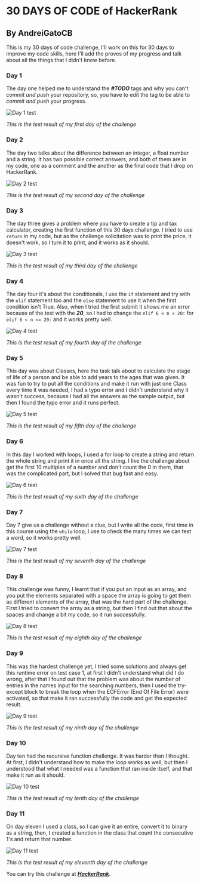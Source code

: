 # 30 DAYS OF CODE of HackerRank
## By AndreiGatoCB

This is my 30 days of code challenge, I'll work on this for 30 days to improve my code skills, here I'll add the proves 
of my progress and talk about all the things that I didn't know before.

### Day 1
The day one helped me to understand the _**#TODO**_ tags and why you can't _commit and push_ your repository, so, you
have to edit the tag to be able to _commit and push_ your progress.

![Day 1 test](imgs/test_day_1.PNG)

_This is the test result of my first day of the challenge_

### Day 2
The day two talks about the difference between an integer, a float number and a string. It has two possible correct
answers, and both of them are in my code, one as a comment and the another as the final code that I drop on HackerRank.

![Day 2 test](imgs/test_day_2.PNG)

_This is the test result of my second day of the challenge_

### Day 3
The day three gives a problem where you have to create a tip and tax calculator, creating the first function of this 30 
days challenge. I tried to use ``return`` in my code, but as the challenge solicitation was to print the price, it 
doesn't work, so I turn it to print, and it works as it should.

![Day 3 test](imgs/test_day_3.PNG)

_This is the test result of my third day of the challenge_

### Day 4
The day four it's about the conditionals, I use the ``if`` statement and try with the ``elif`` statement too and the 
``else`` statement to use it when the first condition isn't True. Also, when I tried the first submit it shows me an 
error because of the test with the _**20**_, so I had to change the ``elif 6 < n < 20:`` for ``elif 6 < n <= 20:`` and 
it works pretty well.

![Day 4 test](imgs/test_day_4.PNG)

_This is the test result of my fourth day of the challenge_

### Day 5
This day was about Classes, here the task talk about to calculate the stage of life of a person and be able to add years
to the ages that was given. It was fun to try to put all the conditions and make it run with just one Class every time 
it was needed, I had a typo error and I didn't understand why it wasn't success, because I had all the answers as the 
sample output, but then I found the typo error and it runs perfect.

![Day 5 test](imgs/test_day_5.PNG)

_This is the test result of my fifth day of the challenge_

### Day 6
In this day I worked with loops, I used a for loop to create a string and return the whole string and print it in once 
all the string. I like the challenge about get the first 10 multiples of a number and don't count the 0 in them, that 
was the complicated part, but I solved that bug fast and easy.

![Day 6 test](imgs/test_day_6.PNG)

_This is the test result of my sixth day of the challenge_

### Day 7
Day 7 give us a challenge without a clue, but I write all the code, first time in this course using the ``while`` loop, 
I use to check the many times we can test a word, so it works pretty well.

![Day 7 test](imgs/test_day_7.PNG)

_This is the test result of my seventh day of the challenge_

### Day 8
This challenge was funny, I learnt that if you put an input as an array, and you put the elements separated with a space
the array is going to get them as different elements of the array, that was the hard part of the challenge. First I 
tried to convert the array as a string, but then I find out that about the spaces and change a bit my code, so it run 
successfully.


![Day 8 test](imgs/test_day_8.PNG)

_This is the test result of my eighth day of the challenge_

### Day 9
This was the hardest challenge yet, I tried some solutions and always get this runtime error on test case 1, at first I 
didn't understand what did I do wrong, after that I found out that the problem was about the number of entries in the
names input for the searching numbers, then I used the try-except block to break the loop when the EOFError (End Of 
File Error) were activated, so that make it ran successfully the code and get the expected result.

![Day 9 test](imgs/test_day_9.PNG)

_This is the test result of my ninth day of the challenge_

### Day 10
Day ten had the recursive function challenge. It was harder than I thought. At first, I didn't understand how to make 
the loop works as well, but then I understood that what I needed was a function that ran inside itself, and that make it
run as it should.

![Day 10 test](imgs/test_day_10.PNG)

_This is the test result of my tenth day of the challenge_

### Day 11
On day eleven I used a class, so I can give it an entire, convert it to binary as a string, then, I created a function 
in the class that count the consecutive 1's and return that number.

![Day 11 test](imgs/test_day_11.PNG)

_This is the test result of my eleventh day of the challenge_

You can try this challenge at [_**HackerRank**_](https://www.hackerrank.com/domains/tutorials/30-days-of-code).
